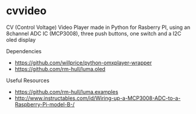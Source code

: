 # cvvideo
CV (Control Voltage) Video Player made in Python for Rasberry PI, using an 8channel ADC IC (MCP3008), three push buttons, one switch and a I2C oled display 

Dependencies
* https://github.com/willprice/python-omxplayer-wrapper
* https://github.com/rm-hull/luma.oled

Useful Resources
* https://github.com/rm-hull/luma.examples
* http://www.instructables.com/id/Wiring-up-a-MCP3008-ADC-to-a-Raspberry-Pi-model-B-/
